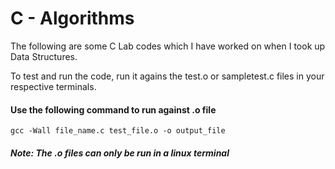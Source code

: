 # C - Algorithms
The following are some C Lab codes which I have worked on when I took up Data Structures.

To test and run the code, run it agains the test.o or sampletest.c files in your respective terminals.

#### Use the following command to run against .o file
```
gcc -Wall file_name.c test_file.o -o output_file
```
##### Note: The .o files can only be run in a linux terminal
